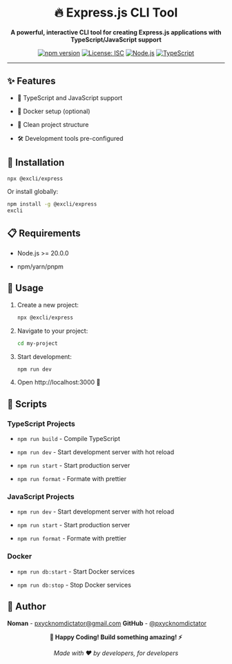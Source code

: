 <div align="center">

# 🔥 Express.js CLI Tool

**A powerful, interactive CLI tool for creating Express.js applications with TypeScript/JavaScript support**

[![npm version](https://badge.fury.io/js/%40excli%2Fexpress.svg)](https://badge.fury.io/js/%40excli%2Fexpress)
[![License: ISC](https://img.shields.io/badge/License-ISC-blue.svg)](https://opensource.org/licenses/ISC)
[![Node.js](https://img.shields.io/badge/Node.js-20+-green.svg)](https://nodejs.org/)
[![TypeScript](https://img.shields.io/badge/TypeScript-Ready-blue.svg)](https://www.typescriptlang.org/)

</div>

---

## ✨ Features

- 💎 TypeScript and JavaScript support

- 🐳 Docker setup (optional)

- 📁 Clean project structure

- 🛠️ Development tools pre-configured

## 🚀 Installation

```bash
npx @excli/express
```

Or install globally:

```bash
npm install -g @excli/express
excli
```

## 📋 Requirements

- Node.js >= 20.0.0

- npm/yarn/pnpm

## 🎯 Usage

1. Create a new project:

   ```bash
   npx @excli/express
   ```

2. Navigate to your project:

   ```bash
   cd my-project
   ```

3. Start development:

   ```bash
   npm run dev
   ```

4. Open http://localhost:3000 🎉

## 📜 Scripts

### TypeScript Projects

- `npm run build` - Compile TypeScript

- `npm run dev` - Start development server with hot reload

- `npm run start` - Start production server

- `npm run format` - Formate with prettier

### JavaScript Projects

- `npm run dev` - Start development server with hot reload

- `npm run start` - Start production server

- `npm run format` - Formate with prettier

### Docker

- `npm run db:start` - Start Docker services

- `npm run db:stop` - Stop Docker services

## 👤 Author

**Noman** - [pxycknomdictator@gmail.com](mailto:pxycknomdictator@gmail.com)
**GitHub** - [@pxycknomdictator](https://github.com/pxycknomdictator)

<div align="center">

**🚀 Happy Coding! Build something amazing! ⚡**

_Made with ❤️ by developers, for developers_

</div>
